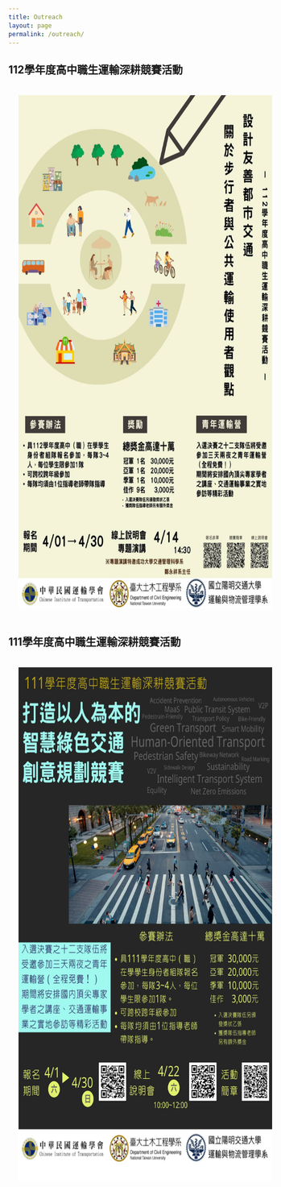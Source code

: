 ```yaml
---
title: Outreach
layout: page
permalink: /outreach/
---
```


## 112學年度高中職生運輸深耕競賽活動
<img align="center" width="706" height="1019" src="/assets/images/activities-2024.jpeg" style="vertical-align: middle; margin: 20px 20px;">


## 111學年度高中職生運輸深耕競賽活動
<img align="center" width="706" height="1019" src="/assets/images/activities-2023.jpeg" style="vertical-align: middle; margin: 20px 20px;">
